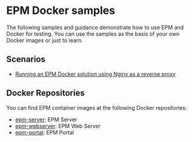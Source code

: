 # EPM Docker samples

The following samples and guidance demonstrate how to use EPM and Docker for testing. You can use the samples as the basis of your own Docker images or just to learn.

## Scenarios

* [Running an EPM Docker solution using Nginx as a reverse proxy](nginx/README.md)

## Docker Repositories

You can find EPM container images at the following Docker repositories:

* [epm-server](https://hub.docker.com/r/elipsesoftware/epm-server/): EPM Server
* [epm-webserver](https://hub.docker.com/r/elipsesoftware/epm-webserver/): EPM Web Server
* [epm-portal](https://hub.docker.com/r/elipsesoftware/epm-portal/): EPM Portal